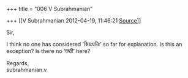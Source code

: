 +++
title = "006 V Subrahmanian"

+++
[[V Subrahmanian	2012-04-19, 11:46:21 [Source](https://groups.google.com/g/bvparishat/c/epVdULpiDOQ)]]



Sir,  
  
I think no one has considered ’श्रियःपतिः’ so far for explanation. Is this an exception? Is there no 'षष्ठी’ here?  
  
Regards,  
subrahmanian.v  
  
  

